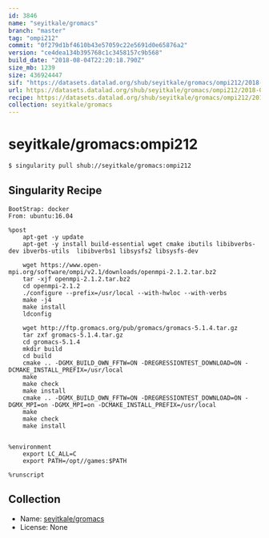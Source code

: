 ```yaml
---
id: 3846
name: "seyitkale/gromacs"
branch: "master"
tag: "ompi212"
commit: "0f279d1bf4610b43e57059c22e5691d0e65876a2"
version: "ce4dea134b395768c1c3458157c9b568"
build_date: "2018-08-04T22:20:18.790Z"
size_mb: 1239
size: 436924447
sif: "https://datasets.datalad.org/shub/seyitkale/gromacs/ompi212/2018-08-04-0f279d1b-ce4dea13/ce4dea134b395768c1c3458157c9b568.simg"
url: https://datasets.datalad.org/shub/seyitkale/gromacs/ompi212/2018-08-04-0f279d1b-ce4dea13/
recipe: https://datasets.datalad.org/shub/seyitkale/gromacs/ompi212/2018-08-04-0f279d1b-ce4dea13/Singularity
collection: seyitkale/gromacs
---
```


# seyitkale/gromacs:ompi212

```bash
$ singularity pull shub://seyitkale/gromacs:ompi212
```

## Singularity Recipe

```singularity
BootStrap: docker
From: ubuntu:16.04

%post
    apt-get -y update
    apt-get -y install build-essential wget cmake ibutils libibverbs-dev ibverbs-utils  libibverbs1 libsysfs2 libsysfs-dev

    wget https://www.open-mpi.org/software/ompi/v2.1/downloads/openmpi-2.1.2.tar.bz2
    tar -xjf openmpi-2.1.2.tar.bz2
    cd openmpi-2.1.2 
    ./configure --prefix=/usr/local --with-hwloc --with-verbs
    make -j4
    make install
    ldconfig

    wget http://ftp.gromacs.org/pub/gromacs/gromacs-5.1.4.tar.gz
    tar zxf gromacs-5.1.4.tar.gz
    cd gromacs-5.1.4
    mkdir build
    cd build 
    cmake .. -DGMX_BUILD_OWN_FFTW=ON -DREGRESSIONTEST_DOWNLOAD=ON -DCMAKE_INSTALL_PREFIX=/usr/local
    make
    make check
    make install
    cmake .. -DGMX_BUILD_OWN_FFTW=ON -DREGRESSIONTEST_DOWNLOAD=ON -DGMX_MPI=on -DGMX_MPI=on -DCMAKE_INSTALL_PREFIX=/usr/local
    make
    make check
    make install
    

%environment
    export LC_ALL=C
    export PATH=/opt//games:$PATH

%runscript
```

## Collection

 - Name: [seyitkale/gromacs](https://github.com/seyitkale/gromacs)
 - License: None

